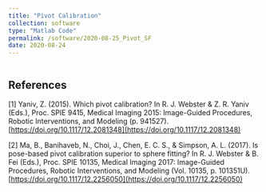 ```yaml
---
title: "Pivot Calibration"
collection: software
type: "Matlab Code"
permalink: /software/2020-08-25_Pivot_SF
date: 2020-08-24
---
```


``` matlab
```

## References
<a id="1">[1]</a>
Yaniv, Z. (2015). 
Which pivot calibration? 
In R. J. Webster & Z. R. Yaniv (Eds.), 
Proc. SPIE 9415, Medical Imaging 2015: Image-Guided Procedures, Robotic Interventions, and Modeling (p. 941527). 
[https://doi.org/10.1117/12.2081348](https://doi.org/10.1117/12.2081348)

<a id="2">[2]</a>
Ma, B., Banihaveb, N., Choi, J., Chen, E. C. S., & Simpson, A. L. (2017). 
Is pose-based pivot calibration superior to sphere fitting? 
In R. J. Webster & B. Fei (Eds.), 
Proc. SPIE 10135, Medical Imaging 2017: Image-Guided Procedures, Robotic Interventions, and Modeling (Vol. 10135, p. 101351U). 
[https://doi.org/10.1117/12.2256050](https://doi.org/10.1117/12.2256050)